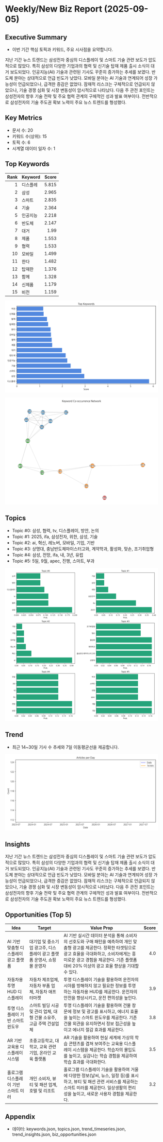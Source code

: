 # Weekly/New Biz Report (2025-09-05)

## Executive Summary

- 이번 기간 핵심 토픽과 키워드, 주요 시사점을 요약합니다.

지난 기간 뉴스 트렌드는 삼성전자 중심의 디스플레이 및 스마트 기술 관련 보도가 압도적으로 많았다.  특히 삼성의  다양한 기업과의 협력 및 신기술 탑재 제품 출시 소식이 대거 보도되었다. 인공지능(AI) 기술과 관련된 기사도 꾸준히 증가하는 추세를 보였다. 반도체 분야는 상대적으로 언급 빈도가 낮았다.  모바일 분야는 AI 기술과 연계되어 성장 가능성이 언급되었으나, 급격한 증감은 없었다.  잠재적 리스크는 구체적으로 언급되지 않았으나,  기술 경쟁 심화 및 시장 변동성이 암시적으로 나타났다. 다음 주 관전 포인트는 삼성전자의  향후 기술 전략 및  주요 협력 관계의 구체적인 성과 발표 여부이다.  전반적으로 삼성전자의 기술 주도권 확보 노력이 주요 뉴스 트렌드를 형성했다.

## Key Metrics

- 문서 수: 20
- 키워드 수(상위): 15
- 토픽 수: 6
- 시계열 데이터 일자 수: 1

## Top Keywords

| Rank | Keyword | Score |
|---:|---|---:|
| 1 | 디스플레 | 5.815 |
| 2 | 삼성 | 2.965 |
| 3 | 스마트 | 2.835 |
| 4 | 기술 | 2.364 |
| 5 | 인공지능 | 2.218 |
| 6 | 반도체 | 2.147 |
| 7 | 대거 | 1.99 |
| 8 | 제품 | 1.553 |
| 9 | 협력 | 1.533 |
| 10 | 모바일 | 1.499 |
| 11 | 한다 | 1.482 |
| 12 | 탑재한 | 1.376 |
| 13 | 함께 | 1.328 |
| 14 | 신제품 | 1.179 |
| 15 | 비전 | 1.159 |

![Top Keywords](fig/top_keywords.png)

![Keyword Network](fig/keyword_network.png)

## Topics

- Topic #0: 삼성, 협력, tv, 디스플레이, 방안, 논의
- Topic #1: 2025, ifa, 삼성전자, 위한, 삼성, 기술
- Topic #2: ai, 혁신, 레노버, 모바일, 기업, 기반
- Topic #3: 상명대, 충남반도체마이스터고와, 계약학과, 활성화, 맞손, 조기취업형
- Topic #4: 삼성, 전망, ifa, 내, 3년, 유럽
- Topic #5: 5일, 9월, apec, 진행, 스마트, 부과

![Topics](fig/topics.png)

## Trend

- 최근 14~30일 기사 수 추세와 7일 이동평균선을 제공합니다.

![Timeseries](fig/timeseries.png)

## Insights

지난 기간 뉴스 트렌드는 삼성전자 중심의 디스플레이 및 스마트 기술 관련 보도가 압도적으로 많았다.  특히 삼성의  다양한 기업과의 협력 및 신기술 탑재 제품 출시 소식이 대거 보도되었다. 인공지능(AI) 기술과 관련된 기사도 꾸준히 증가하는 추세를 보였다. 반도체 분야는 상대적으로 언급 빈도가 낮았다.  모바일 분야는 AI 기술과 연계되어 성장 가능성이 언급되었으나, 급격한 증감은 없었다.  잠재적 리스크는 구체적으로 언급되지 않았으나,  기술 경쟁 심화 및 시장 변동성이 암시적으로 나타났다. 다음 주 관전 포인트는 삼성전자의  향후 기술 전략 및  주요 협력 관계의 구체적인 성과 발표 여부이다.  전반적으로 삼성전자의 기술 주도권 확보 노력이 주요 뉴스 트렌드를 형성했다.

## Opportunities (Top 5)

| Idea | Target | Value Prop | Score |
|---|---|---|---:|
| AI 기반 맞춤형 디스플레이 광고 플랫폼 | 대기업 및 중소기업 광고주, 디스플레이 광고 플랫폼 운영사, 쇼핑몰 운영자 | AI 기반 실시간 데이터 분석을 통해 소비자의 선호도와 구매 패턴을 예측하여 개인 맞춤형 광고를 제공한다.  정확한 타겟팅으로 광고 효율을 극대화하고, 소비자에게는 흥미로운 광고 경험을 제공한다. 기존 플랫폼 대비 20% 이상의 광고 효율 향상을 기대할 수 있다. | 4.0 |
| 자동차용 투명 HUD 디스플레이 | 자동차 제조업체, 자동차 부품 업체, 자동차 애프터마켓 | 투명 디스플레이 기술을 활용하여 운전자의 시야를 방해하지 않고 필요한 정보를 투영하는 자동차용 HUD를 제공한다.  운전자의 안전을 향상시키고, 운전 편의성을 높인다. | 3.9 |
| 투명 디스플레이 기반 스마트 윈도우 | 스마트 빌딩 시공 및 관리 업체, 대형 건물 소유주, 고급 주택 건설업체 | 투명 디스플레이 기술을 활용하여 건물 창문에 정보 및 광고를 표시하고, 에너지 효율을 높이는 스마트 윈도우를 제공한다.  기존 건물 외관을 유지하면서 정보 접근성을 높이고 에너지 절감 효과를 제공한다. | 3.8 |
| AR 기반 교육용 디스플레이 시스템 | 초중고등학교, 대학교, 교육 관련 기업, 온라인 교육 플랫폼 | AR 기술을 활용하여 현실 세계에 가상의 학습 콘텐츠를 겹쳐 보여주는 교육용 디스플레이 시스템을 제공한다.  학습자의 몰입도를 높이고, 실감나는 학습 경험을 제공하여 학습 효과를 극대화한다. | 3.5 |
| 홀로그램 디스플레이 기반 스마트 미러 | 개인 소비자, 뷰티 및 패션 업계, 호텔 및 리조트 | 홀로그램 디스플레이 기술을 활용하여 거울에 다양한 정보(날씨, 뉴스, 일정 등)를 표시하고, 뷰티 및 패션 관련 서비스를 제공하는 스마트 미러를 제공한다.  일상생활의 편리성을 높이고, 새로운 사용자 경험을 제공한다. | 3.2 |

## Appendix

- 데이터: keywords.json, topics.json, trend_timeseries.json, trend_insights.json, biz_opportunities.json